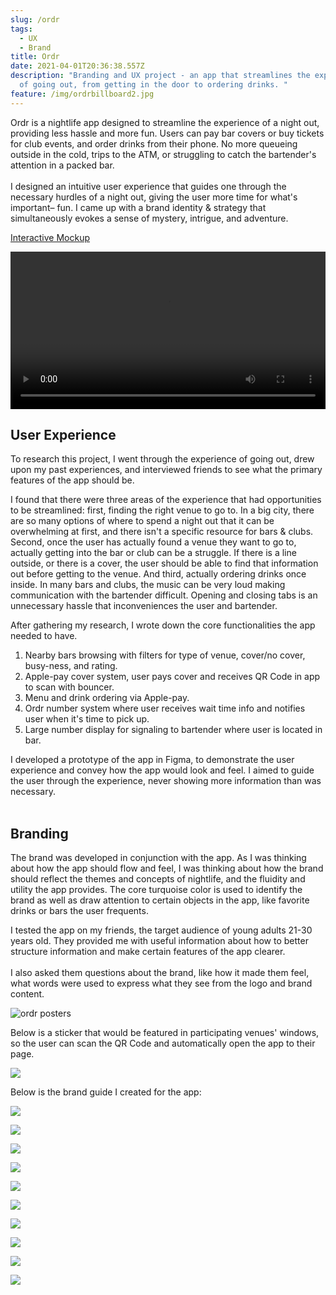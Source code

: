 ```yaml
---
slug: /ordr
tags:
  - UX
  - Brand
title: Ordr
date: 2021-04-01T20:36:38.557Z
description: "Branding and UX project - an app that streamlines the experience
  of going out, from getting in the door to ordering drinks. "
feature: /img/ordrbillboard2.jpg
---
```

Ordr is a nightlife app designed to streamline the experience of a night out, providing less hassle and more fun. Users can pay bar covers or buy tickets for club events, and order drinks from their phone. No more queueing outside in the cold, trips to the ATM, or struggling to catch the bartender's attention in a packed bar.\
\
I designed an intuitive user experience that guides one through the necessary hurdles of a night out, giving the user more time for what's important– fun. I came up with a brand identity & strategy that simultaneously evokes a sense of mystery, intrigue, and adventure.

[Interactive Mockup](https://www.figma.com/proto/PTWdKGQK7EugZPUI6LxX2TqU/Ordr?node-id=374%3A0&viewport=-2657%2C396%2C0.48360538482666016&scaling=scale-down)

<video width=100% loop controls autoplay>
 <source src="https://dl.dropboxusercontent.com/s/tl6iyyn7vf9z1ui/ordrFINAL%20%281%29.mp4" type="video/mp4"></source>
 <track></track>
 Your browser does not support the video tag.
</video>

## User Experience

To research this project, I went through the experience of going out, drew upon my past experiences, and interviewed friends to see what the primary features of the app should be.

I found that there were three areas of the experience that had opportunities to be streamlined: first, finding the right venue to go to. In a big city, there are so many options of where to spend a night out that it can be overwhelming at first, and there isn't a specific resource for bars & clubs. Second, once the user has actually found a venue they want to go to, actually getting into the bar or club can be a struggle. If there is a line outside, or there is a cover, the user should be able to find that information out before getting to the venue. And third, actually ordering drinks once inside. In many bars and clubs, the music can be very loud making communication with the bartender difficult. Opening and closing tabs is an unnecessary hassle that inconveniences the user and bartender.

After gathering my research, I wrote down the core functionalities the app needed to have.

1. Nearby bars browsing with filters for type of venue, cover/no cover, busy-ness, and rating.
2. Apple-pay cover system, user pays cover and receives QR Code in app to scan with bouncer.
3. Menu and drink ordering via Apple-pay.
4. Ordr number system where user receives wait time info and notifies user when it's time to pick up.
5. Large number display for signaling to bartender where user is located in bar.

I developed a prototype of the app in Figma, to demonstrate the user experience and convey how the app would look and feel. I aimed to guide the user through the experience, never showing more information than was necessary.\
‍

## Branding

The brand was developed in conjunction with the app. As I was thinking about how the app should flow and feel, I was thinking about how the brand should reflect the themes and concepts of nightlife, and the fluidity and utility the app provides. The core turquoise color is used to identify the brand as well as draw attention to certain objects in the app, like favorite drinks or bars the user frequents.

I tested the app on my friends, the target audience of young adults 21-30 years old. They provided me with useful information about how to better structure information and make certain features of the app clearer.\
\
I also asked them questions about the brand, like how it made them feel, what words were used to express what they see from the logo and brand content.

![ordr posters](/img/postermockup2.jpg)

Below is a sticker that would be featured in participating venues' windows, so the user can scan the QR Code and automatically open the app to their page. 

![](/img/ordrwindowsticker.jpg)

Below is the brand guide I created for the app:

![](/img/ordrbg1.png)

![](/img/ordrbg2.png)

![](/img/ordrbg3.png)

![](/img/ordrbg4.png)

![](/img/ordrbg5.png)

![](/img/ordrbg6.png)

![](/img/ordrbg7.png)

![](/img/ordrbg8.png)

![](/img/ordrbg9.png)

![](/img/ordrbg10.png)